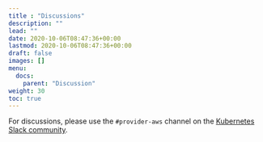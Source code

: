 ```yaml
---
title : "Discussions"
description: ""
lead: ""
date: 2020-10-06T08:47:36+00:00
lastmod: 2020-10-06T08:47:36+00:00
draft: false
images: []
menu: 
  docs:
    parent: "Discussion"
weight: 30
toc: true
---
```


For discussions, please use the `#provider-aws` channel on the [Kubernetes Slack community](https://kubernetes.slack.com/).
